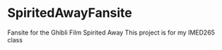 # SpiritedAwayFansite
Fansite for the Ghibli Film Spirited Away
This project is for my IMED265 class 
